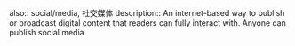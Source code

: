 also:: social/media, 社交媒体
description:: An internet-based way to publish or broadcast digital content that readers can fully interact with. Anyone can publish social media
